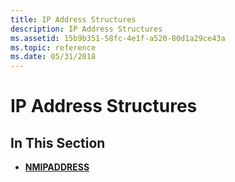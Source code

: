 ```yaml
---
title: IP Address Structures
description: IP Address Structures
ms.assetid: 15b9b351-58fc-4e1f-a520-80d1a29ce43a
ms.topic: reference
ms.date: 05/31/2018
---
```


# IP Address Structures

## In This Section

-   [**NMIPADDRESS**](/windows/win32/api/commctrl/ns-commctrl-nmipaddress)

 

 




